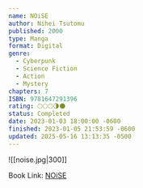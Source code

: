 ```yaml
---
name: NOiSE
author: Nihei Tsutomu
published: 2000
type: Manga
format: Digital
genre:
  - Cyberpunk
  - Science Fiction
  - Action
  - Mystery
chapters: 7
ISBN: 9781647291396
rating: 🌕🌕🌕🌗🌑
status: Completed
date: 2023-01-03 18:00:00 -0600
finished: 2023-01-05 21:53:59 -0600
updated: 2025-05-16 13:13:35 -0500
---
```


![[noise.jpg|300]]

Book Link: [NOiSE](https://myanimelist.net/manga/465/NOiSE)
